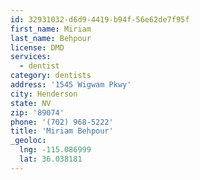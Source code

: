 ```yaml
---
id: 32931032-d6d9-4419-b94f-56e62de7f95f
first_name: Miriam
last_name: Behpour
license: DMD
services:
  - dentist
category: dentists
address: '1545 Wigwam Pkwy'
city: Henderson
state: NV
zip: '89074'
phone: '(702) 968-5222'
title: 'Miriam Behpour'
_geoloc:
  lng: -115.086999
  lat: 36.038181
---
```

